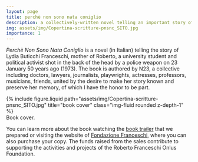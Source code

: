 ```yaml
---
layout: page
title: perchè non sono nata coniglio
description: a collectively-written novel telling an important story of 1900s Italy
img: assets/img/Copertina-scritture-pnsnc_SITO.jpg
importance: 1
---
```


*Perchè Non Sono Nata Coniglio* is a novel (in Italian) telling the story of Lydia Buticchi Franceschi, mother of Roberto, a university student and political activist shot in the back of the head by a police weapon on 23 January 50 years ago (1973). The book is authored by N23, a collective including doctors, lawyers, journalists, playwrights, actresses, professors, musicians, friends, united by the desire to make her story known and preserve her memory, of which I have the honor to be part.

<div class="row">
    <div class="col-sm mt-3 mt-md-0">
        {% include figure.liquid path="assets/img/Copertina-scritture-pnsnc_SITO.jpg" title="book cover" class="img-fluid rounded z-depth-1" %}
    </div>
</div>
<div class="caption">
    Book cover.
</div>

You can learn more about the book watching the [book trailer](https://www.youtube.com/watch?v=W2-xRtW6MyY) that we prepared or visiting the website of [Fondazione Franceschi](https://www.fondfranceschi.it/libro-lydia-coniglio/), where you can also purchase your copy. The funds raised from the sales contribute to supporting the activities and projects of the Roberto Franceschi Onlus Foundation.

